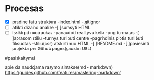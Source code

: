 # Procesas

-[x] pradine failu struktura
 -index.html
 -.gitignor
-[ ] atlikti dizaino analize
-[ ]surasyti HTML
-[ ] issikirpti nuotraukas
-panaudoti realityvu kelia
-png formatas
-[ ]aprasom stiliu
-turinys turi buti centre
-pagrindinis plotis turi buti fiksuotas
-stiliu(css) atskirti nuo HTML
-[ ]README.md
-[ ]paviesinti projekta per Github pages(gausim URL)

#pasiskaitymui

apie cia naudojama rasymo sintakse(md - markdown)
https://guides.github.com/features/mastering-markdown/